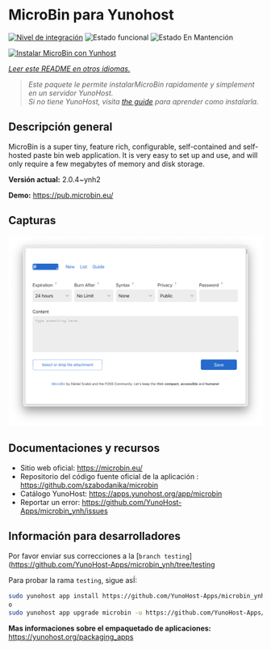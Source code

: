 <!--
Este archivo README esta generado automaticamente<https://github.com/YunoHost/apps/tree/master/tools/readme_generator>
No se debe editar a mano.
-->

# MicroBin para Yunohost

[![Nivel de integración](https://dash.yunohost.org/integration/microbin.svg)](https://dash.yunohost.org/appci/app/microbin) ![Estado funcional](https://ci-apps.yunohost.org/ci/badges/microbin.status.svg) ![Estado En Mantención](https://ci-apps.yunohost.org/ci/badges/microbin.maintain.svg)

[![Instalar MicroBin con Yunhost](https://install-app.yunohost.org/install-with-yunohost.svg)](https://install-app.yunohost.org/?app=microbin)

*[Leer este README en otros idiomas.](./ALL_README.md)*

> *Este paquete le permite instalarMicroBin rapidamente y simplement en un servidor YunoHost.*  
> *Si no tiene YunoHost, visita [the guide](https://yunohost.org/install) para aprender como instalarla.*

## Descripción general

MicroBin is a super tiny, feature rich, configurable, self-contained and self-hosted paste bin web application. It is very easy to set up and use, and will only require a few megabytes of memory and disk storage.

**Versión actual:** 2.0.4~ynh2

**Demo:** <https://pub.microbin.eu/>

## Capturas

![Captura de MicroBin](./doc/screenshots/screenshot7.png)

## Documentaciones y recursos

- Sitio web oficial: <https://microbin.eu/>
- Repositorio del código fuente oficial de la aplicación : <https://github.com/szabodanika/microbin>
- Catálogo YunoHost: <https://apps.yunohost.org/app/microbin>
- Reportar un error: <https://github.com/YunoHost-Apps/microbin_ynh/issues>

## Información para desarrolladores

Por favor enviar sus correcciones a la [`branch testing`](https://github.com/YunoHost-Apps/microbin_ynh/tree/testing

Para probar la rama `testing`, sigue asÍ:

```bash
sudo yunohost app install https://github.com/YunoHost-Apps/microbin_ynh/tree/testing --debug
o
sudo yunohost app upgrade microbin -u https://github.com/YunoHost-Apps/microbin_ynh/tree/testing --debug
```

**Mas informaciones sobre el empaquetado de aplicaciones:** <https://yunohost.org/packaging_apps>
